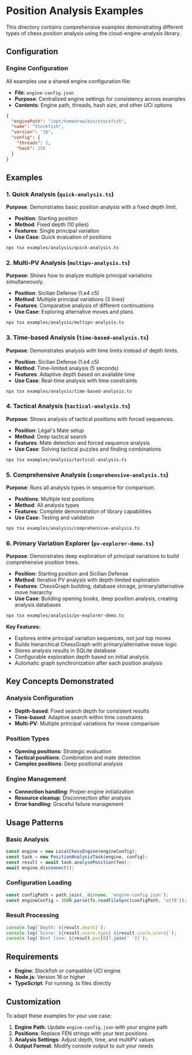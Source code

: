 # Position Analysis Examples

This directory contains comprehensive examples demonstrating different types of chess position analysis using the cloud-engine-analysis library.

## Configuration

### Engine Configuration
All examples use a shared engine configuration file:
- **File**: `engine-config.json`
- **Purpose**: Centralized engine settings for consistency across examples
- **Contents**: Engine path, threads, hash size, and other UCI options

```json
{
  "enginePath": "/opt/homebrew/bin/stockfish",
  "name": "Stockfish",
  "version": "16",
  "config": {
    "threads": 2,
    "hash": 256
  }
}
```

## Examples

### 1. Quick Analysis (`quick-analysis.ts`)
**Purpose**: Demonstrates basic position analysis with a fixed depth limit.

- **Position**: Starting position
- **Method**: Fixed depth (10 plies)
- **Features**: Single principal variation
- **Use Case**: Quick evaluation of positions

```bash
npx tsx examples/analysis/quick-analysis.ts
```

### 2. Multi-PV Analysis (`multipv-analysis.ts`)
**Purpose**: Shows how to analyze multiple principal variations simultaneously.

- **Position**: Sicilian Defense (1.e4 c5)
- **Method**: Multiple principal variations (3 lines)
- **Features**: Comparative analysis of different continuations
- **Use Case**: Exploring alternative moves and plans

```bash
npx tsx examples/analysis/multipv-analysis.ts
```

### 3. Time-based Analysis (`time-based-analysis.ts`)
**Purpose**: Demonstrates analysis with time limits instead of depth limits.

- **Position**: Sicilian Defense (1.e4 c5)
- **Method**: Time-limited analysis (5 seconds)
- **Features**: Adaptive depth based on available time
- **Use Case**: Real-time analysis with time constraints

```bash
npx tsx examples/analysis/time-based-analysis.ts
```

### 4. Tactical Analysis (`tactical-analysis.ts`)
**Purpose**: Shows analysis of tactical positions with forced sequences.

- **Position**: Légal's Mate setup
- **Method**: Deep tactical search
- **Features**: Mate detection and forced sequence analysis
- **Use Case**: Solving tactical puzzles and finding combinations

```bash
npx tsx examples/analysis/tactical-analysis.ts
```

### 5. Comprehensive Analysis (`comprehensive-analysis.ts`)
**Purpose**: Runs all analysis types in sequence for comparison.

- **Positions**: Multiple test positions
- **Method**: All analysis types
- **Features**: Complete demonstration of library capabilities
- **Use Case**: Testing and validation

```bash
npx tsx examples/analysis/comprehensive-analysis.ts
```

### 6. Primary Variation Explorer (`pv-explorer-demo.ts`)
**Purpose**: Demonstrates deep exploration of principal variations to build comprehensive position trees.

- **Position**: Starting position and Sicilian Defense
- **Method**: Iterative PV analysis with depth-limited exploration
- **Features**: ChessGraph building, database storage, primary/alternative move hierarchy
- **Use Case**: Building opening books, deep position analysis, creating analysis databases

```bash
npx tsx examples/analysis/pv-explorer-demo.ts
```

**Key Features:**
- Explores entire principal variation sequences, not just top moves
- Builds hierarchical ChessGraph with primary/alternative move logic
- Stores analysis results in SQLite database
- Configurable exploration depth based on initial analysis
- Automatic graph synchronization after each position analysis

## Key Concepts Demonstrated

### Analysis Configuration
- **Depth-based**: Fixed search depth for consistent results
- **Time-based**: Adaptive search within time constraints
- **Multi-PV**: Multiple principal variations for move comparison

### Position Types
- **Opening positions**: Strategic evaluation
- **Tactical positions**: Combination and mate detection
- **Complex positions**: Deep positional analysis

### Engine Management
- **Connection handling**: Proper engine initialization
- **Resource cleanup**: Disconnection after analysis
- **Error handling**: Graceful failure management

## Usage Patterns

### Basic Analysis
```typescript
const engine = new LocalChessEngine(engineConfig);
const task = new PositionAnalysisTask(engine, config);
const result = await task.analysePosition(fen);
await engine.disconnect();
```

### Configuration Loading
```typescript
const configPath = path.join(__dirname, 'engine-config.json');
const engineConfig = JSON.parse(fs.readFileSync(configPath, 'utf8'));
```

### Result Processing
```typescript
console.log(`Depth: ${result.depth}`);
console.log(`Score: ${result.score.type} ${result.score.score}`);
console.log(`Best line: ${result.pvs[0]?.join(' ')}`);
```

## Requirements

- **Engine**: Stockfish or compatible UCI engine
- **Node.js**: Version 16 or higher
- **TypeScript**: For running .ts files directly

## Customization

To adapt these examples for your use case:

1. **Engine Path**: Update `engine-config.json` with your engine path
2. **Positions**: Replace FEN strings with your test positions
3. **Analysis Settings**: Adjust depth, time, and multiPV values
4. **Output Format**: Modify console output to suit your needs